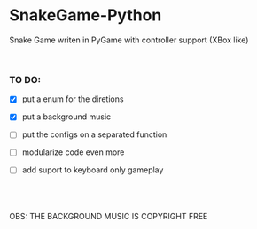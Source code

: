 # SnakeGame-Python
Snake Game writen in PyGame with controller support (XBox like) 

<br>

### TO DO:
- [x] put a enum for the diretions
- [x] put a background music
- [ ] put the configs on a separated function
- [ ] modularize code even more
- [ ] add suport to keyboard only gameplay


<br>
<br>
<br>
OBS: THE BACKGROUND MUSIC IS COPYRIGHT FREE